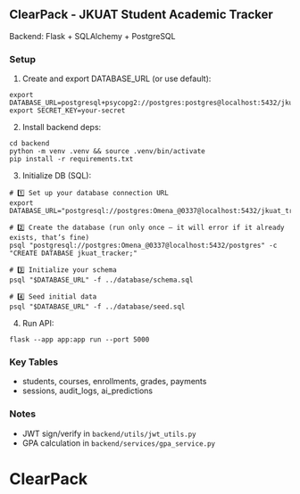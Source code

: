 ## ClearPack - JKUAT Student Academic Tracker

Backend: Flask + SQLAlchemy + PostgreSQL

### Setup
1. Create and export DATABASE_URL (or use default):
```
export DATABASE_URL=postgresql+psycopg2://postgres:postgres@localhost:5432/jkuat_tracker
export SECRET_KEY=your-secret
```
2. Install backend deps:
```
cd backend
python -m venv .venv && source .venv/bin/activate
pip install -r requirements.txt
```
3. Initialize DB (SQL):
```
# 1️⃣ Set up your database connection URL
export DATABASE_URL="postgresql://postgres:Omena_@0337@localhost:5432/jkuat_tracker"

# 2️⃣ Create the database (run only once — it will error if it already exists, that’s fine)
psql "postgresql://postgres:Omena_@0337@localhost:5432/postgres" -c "CREATE DATABASE jkuat_tracker;"

# 3️⃣ Initialize your schema
psql "$DATABASE_URL" -f ../database/schema.sql

# 4️⃣ Seed initial data
psql "$DATABASE_URL" -f ../database/seed.sql

```
4. Run API:
```
flask --app app:app run --port 5000
```

### Key Tables
- students, courses, enrollments, grades, payments
- sessions, audit_logs, ai_predictions

### Notes
- JWT sign/verify in `backend/utils/jwt_utils.py`
- GPA calculation in `backend/services/gpa_service.py`

# ClearPack
